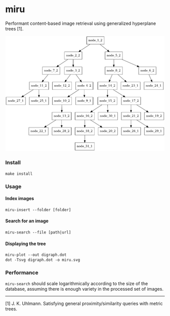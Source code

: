 # miru
Performant content-based image retrieval using generalized hyperplane trees [1].

![miru](/assets/miru.png)

### Install

```
make install
```

### Usage

#### Index images

```
miru-insert --folder [folder]
```

#### Search for an image

```
miru-search --file [path|url]
```

#### Displaying the tree

```
miru-plot --out digraph.dot
dot -Tsvg digraph.dot -o miru.svg
```

### Performance 

`miru-search` should scale logarithmically according to the size of the database, assuming there is enough variety in the processed set of images.

---

[1] J. K. Uhlmann. Satisfying general proximity/similarity queries
with metric trees.


